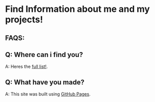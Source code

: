 # Find Information about me and my projects! 

##  FAQS:

## Q: Where can i find you?

A: Heres the [full list!](https://github.com/Algorithm-Axolotl/Who-Is-Algorithm-Axolotl-/blob/main/What%20have%20you%20made%3F).
## Q: What have you made?

A: This site was built using [GitHub Pages](https://pages.github.com/).
